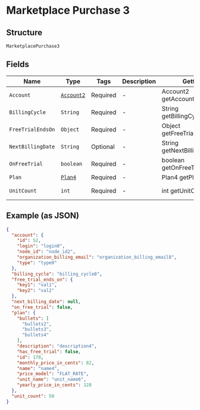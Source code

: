 
# Marketplace Purchase 3

## Structure

`MarketplacePurchase3`

## Fields

| Name | Type | Tags | Description | Getter | Setter |
|  --- | --- | --- | --- | --- | --- |
| `Account` | [`Account2`](../../doc/models/account-2.md) | Required | - | Account2 getAccount() | setAccount(Account2 account) |
| `BillingCycle` | `String` | Required | - | String getBillingCycle() | setBillingCycle(String billingCycle) |
| `FreeTrialEndsOn` | `Object` | Required | - | Object getFreeTrialEndsOn() | setFreeTrialEndsOn(Object freeTrialEndsOn) |
| `NextBillingDate` | `String` | Optional | - | String getNextBillingDate() | setNextBillingDate(String nextBillingDate) |
| `OnFreeTrial` | `boolean` | Required | - | boolean getOnFreeTrial() | setOnFreeTrial(boolean onFreeTrial) |
| `Plan` | [`Plan4`](../../doc/models/plan-4.md) | Required | - | Plan4 getPlan() | setPlan(Plan4 plan) |
| `UnitCount` | `int` | Required | - | int getUnitCount() | setUnitCount(int unitCount) |

## Example (as JSON)

```json
{
  "account": {
    "id": 52,
    "login": "login0",
    "node_id": "node_id2",
    "organization_billing_email": "organization_billing_email8",
    "type": "type0"
  },
  "billing_cycle": "billing_cycle8",
  "free_trial_ends_on": {
    "key1": "val1",
    "key2": "val2"
  },
  "next_billing_date": null,
  "on_free_trial": false,
  "plan": {
    "bullets": [
      "bullets2",
      "bullets3",
      "bullets4"
    ],
    "description": "description4",
    "has_free_trial": false,
    "id": 178,
    "monthly_price_in_cents": 82,
    "name": "name4",
    "price_model": "FLAT_RATE",
    "unit_name": "unit_name6",
    "yearly_price_in_cents": 128
  },
  "unit_count": 50
}
```

